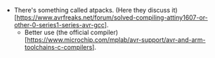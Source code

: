 * There's something called atpacks. (Here they discuss it)[https://www.avrfreaks.net/forum/solved-compiling-attiny1607-or-other-0-series1-series-avr-gcc].
  * Better use (the official compiler)[https://www.microchip.com/mplab/avr-support/avr-and-arm-toolchains-c-compilers].